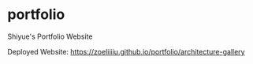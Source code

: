 # portfolio
Shiyue's Portfolio Website

Deployed Website: https://zoeliiiiu.github.io/portfolio/architecture-gallery
